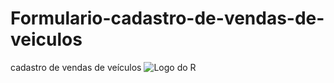 # Formulario-cadastro-de-vendas-de-veiculos
cadastro de vendas de veículos
![Logo do R](http://developer.r-project.org/Logo/Rlogo-5.png)
